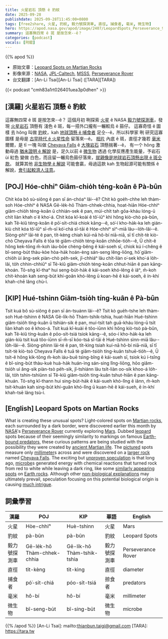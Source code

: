 ```yaml
---
title: 火星岩石 頂懸 ê 豹紋
date: 2025-09-28
publishdate: 2025-09-28T11:45:00+0800
tags: [free2share, 火星, 豹紋, 毅力號探測車, 直徑, 捕食者, 毫米, 微生物]
hero: https://apod.nasa.gov/apod/image/2407/LeopardSpots_Perseverance_960.jpg
summary: 這寡無四常 ê 斑 是按怎來--ê？
categories: [podcast]
vocals: [阿錕]
---
```


{{% apod %}}

- 原始文章：[Leopard Spots on Martian Rocks](https://apod.nasa.gov/apod/ap250928.html)
- 影像來源：[NASA](https://www.nasa.gov/), [JPL-Caltech](https://www.jpl.nasa.gov/), [MSSS](https://www.msss.com/), [Perseverance Rover](https://science.nasa.gov/mission/mars-2020-perseverance/)
- 台文翻譯：[An-Li Tsai][An-Li Tsai] ([TARA][TARA])


{{< podcast "cmh83a1rt026401uea3p0dhen" >}}

## [漢羅] 火星岩石 頂懸 ê 豹紋
這寡無四常 ê 斑 是按怎來--ê？
這個月初 咧探索 [火星][Mars] ê NASA [毅力號探測車][Perseverance Rover]，發現 [火星岩石][Martian rocks] 頂懸有 淺色 ê 斑，每一搭外口攏有一輾較烏 ê 箍仔。
這寡奇怪 ê 圖樣 去 hŏng 叫做 [豹][leopard]紋，kah [地球頂懸 ê 哺食者][Earth-bound predators] 足仝--ê，所以科學家 咧 研究這寡圖樣 是毋是 [古早時代 ê 火星性命][ancient Martian life] 留落來--ê。
[相片][pictured] 內底 ê 斑，直徑才幾若 [毫米][millimeter] 爾爾，是 tī 一塊 叫做 [Cheyava Falls][Cheyava Falls] ê [大塊岩石][larger rock] 頂懸揣著--ê，
有一个 hŏng 激動毋過 [猶未證明 ê 解說][unproven speculation] 是，足久以前 ê [微生物][microbe] 透過 化學反應產生能量，予岩石 ùi 紅色 變做 白色，而且留一輾烏色箍仔落來，[就親像是地球岩石頂懸出現 ê 斑仝款][similarly appearing spots]。
就算其他 [非生物學 ê 解說][non-biological explanations] 可能會贏，毋過這款 kah 生物起源可能有關係 ê 解說，[會引起較濟人注意][much intrigue]。

## [POJ] Hóe-chhiⁿ Giâm-chio̍h téng-koân ê Pà-bûn
Chit kóa bô sù-siông ê pan sī án-chóaⁿ lâi--ê?
Chit kò goe̍h-chhe leh thàm-soh Hóe-chhiⁿ ê NASA Gē-le̍k-hō Thàm-chhek-chhia, hoat-hiān Hóe-chhiⁿ giâm-chio̍h téng-koân ū chhián-sek ê pan, múi-chi̍t tah gōa-kháu lóng-ū chi̍t liàn khah o͘ ê kho͘-á.
Chit kóa kî-koài ê tô͘-iūⁿ khì hőng kiò-chò pà-bûn, kah Tē-kiû téng-koân ê pō͘-si̍t-chiá chiok kāng--ê, só͘-í kho-ha̍k-ka leh gián-kiù chit kóa tô͘-iūⁿ sī-m̄-sī kó͘-chá sî-tāi ê Hóe-chhiⁿ sìⁿ-miā lâu--lo̍h-lâi--ê.
Siòng-phìⁿ lāi-té ê pan, ti̍t-kèng chiah kúi-nā hô-bí niā-niā, sī tī chi̍t-tè kiò-chò Cheyava Falls ê tōa tè giâm-chio̍h téng-koân chhōe-tio̍h--ê,
Ū chi̍t-ê hőng kek-tōng m̄-koh iáu-bōe chèng-bêng ê kái-soeh sī, chiok kú í-chêng ê bî-seng-bu̍t thàu-kòe hòa-ha̍k hoán-èng sán-seng lêng-liōng, hō͘ giâm-chio̍h ùi âng-sek piàn-chò pe̍h-sek, jî-chhiáⁿ lâu chi̍t-liàn o͘-sek kho͘-á lo̍h-lâi, to̍h chhin-chhiūⁿ sī Tē-kiû giâm-chio̍h téng-koân chhut-hiān ê pan kāng-khoán.
Tō-sǹg kî-thaⁿ hui seng-bu̍t-ha̍k ê kái-soeh khó-lêng ē iâⁿ, m̄-koh chit-khoán kah seng-bu̍t khí-goân khó-lêng ū koan-hē ê kái-soeh, ē ín-khí khah-chē lâng chù-ì.

## [KIP] Hué-tshinn Giâm-tsio̍h tíng-kuân ê Pà-bûn
Tsit kuá bô sù-siông ê pan sī án-tsuánn lâi--ê?
Tsit kò gue̍h-tshe leh thàm-soh Hué-tshinn ê NASA Gē-li̍k-hō Thàm-tshik-tshia, huat-hiān Hué-tshinn giâm-tsio̍h tíng-kuân ū tshián-sik ê pan, muí-tsi̍t tah guā-kháu lóng-ū tsi̍t liàn khah oo ê khoo-á.
Tsit kuá kî-kuài ê tôo-iūnn khì hőng kiò-tsò pà-bûn, kah Tē-kiû tíng-kuân ê pōo-si̍t-tsiá tsiok kāng--ê, sóo-í kho-ha̍k-ka leh gián-kiù tsit kuá tôo-iūnn sī-m̄-sī kóo-tsá sî-tāi ê Hué-tshinn sìnn-miā lâu--lo̍h-lâi--ê.
Siòng-phìnn lāi-té ê pan, ti̍t-kìng tsiah kuí-nā hô-bí niā-niā, sī tī tsi̍t-tè kiò-tsò Cheyava Falls ê tuā tè giâm-tsio̍h tíng-kuân tshuē-tio̍h--ê,
Ū tsi̍t-ê hőng kik-tōng m̄-koh iáu-buē tsìng-bîng ê kái-sueh sī, tsiok kú í-tsîng ê bî-sing-bu̍t thàu-kuè huà-ha̍k huán-ìng sán-sing lîng-liōng, hōo giâm-tsio̍h uì âng-sik piàn-tsò pe̍h-sik, jî-tshiánn lâu tsi̍t-liàn oo-sik khoo-á lo̍h-lâi, to̍h tshin-tshiūnn sī Tē-kiû giâm-tsio̍h tíng-kuân tshut-hiān ê pan kāng-khuán.
Tō-sǹg kî-thann hui sing-bu̍t-ha̍k ê kái-sueh khó-lîng ē iânn, m̄-koh tsit-khuán kah sing-bu̍t khí-guân khó-lîng ū kuan-hē ê kái-sueh, ē ín-khí khah-tsē lâng tsù-ì.

## [English] Leopard Spots on Martian Rocks
What is creating these unusual spots?
Light-colored spots on [Martian rocks][Martian rocks], each surrounded by a dark border, were discovered earlier this month by [NASA][NASA]'s [Perseverance Rover][Perseverance Rover] currently exploring [Mars][Mars].
Dubbed [leopard][leopard] spots because of their seemingly similarity to markings on famous [Earth-bound predators][Earth-bound predators], these curious patterns are being studied with the possibility they were created by [ancient Martian life][ancient Martian life].
The [pictured][pictured] spots measure only [millimeter][millimeter]s across and were discovered on a [larger rock][larger rock] named [Cheyava Falls][Cheyava Falls].
The exciting but [unproven speculation][unproven speculation] is that long ago, [microbe][microbe]s generated energy with chemical reactions that turned rock from red to white while leaving a dark ring, like some [similarly appearing spots][similarly appearing spots] on [Earth rocks][Earth rocks].
Although other [non-biological explanations][non-biological explanations] may ultimately prevail, speculation focusing on this potential biological origin is causing [much intrigue][much intrigue].

## 詞彙學習

|漢羅|POJ|KIP|華語|English|
|-|-|-|-|-|
|火星|Hòe-chhiⁿ|Huè-tshinn|火星|Mars|
|豹紋|pà-bûn|pà-bûn|豹紋|Leopard Spots|
|毅力號探測車|Gē-le̍k-hō Thàm-chhek-chhia|Gē-li̍k-hō Thàm-tshik-tshia|毅力號探測車|Perseverance Rover|
|直徑|ti̍t-kèng|ti̍t-kìng|直徑|diameter|
|捕食者|pó͘-si̍t-chiá|póo-si̍t-tsiá|掠食者|predators|
|毫米|hô-bí|hô-bí|毫米|millimeter|
|微生物|bî-seng-bu̍t|bî-sing-bu̍t|微生物|microbe|

{{% /apod %}}
[An-Li Tsai]: mailto:thianbun.taigi@gmail.com
[TARA]: https://tara.tw

[copyright]: https://apod.nasa.gov/apod/fap/lib/about_apod.html#srapply
[License3]: https://creativecommons.org/licenses/by/3.0/
[License2]:https://creativecommons.org/licenses/by-nc-nd/2.0/

[Martian rocks]:https://apod.nasa.gov/apod/ap991030.html
[NASA]:https://www.nasa.gov/
[Perseverance Rover]:https://science.nasa.gov/mission/mars-2020-perseverance/
[Mars]:https://science.nasa.gov/mars/
[leopard]:https://en.wikipedia.org/wiki/Leopard#/media/File:African_leopard_male_(cropped).jpg
[Earth-bound predators]:https://img.freepik.com/premium-photo/front-view-kitten-hunting-pose_7502-2520.jpg
[ancient Martian life]:https://science.nasa.gov/blogs/was-there-life-on-mars/
[pictured]:https://science.nasa.gov/resource/perseverance-finds-a-rock-with-leopard-spots/
[millimeter]:https://www.quora.com/What-is-something-the-size-of-a-millimeter
[larger rock]:https://www.flickr.com/photos/lunexit/53885766401/in/pool-apods/
[Cheyava Falls]:https://youtu.be/bknMDwCjFHo"
[unproven speculation]:https://www.scientificamerican.com/article/nasas-perseverance-rover-discovers-a-rock-that-may-contain-alien/
[microbe]:https://en.wikipedia.org/wiki/Microorganism
[similarly appearing spots]:https://www.atlasobscura.com/articles/earliest-life-on-earth-rocks
[Earth rocks]:https://www.geocaching.com/geocache/GC3T4BT
[non-biological explanations]:https://en.wikipedia.org/wiki/Hematite#Mars
[much intrigue]:https://www.nytimes.com/2024/07/25/science/nasa-perseverance-rover-mars-rock.html
